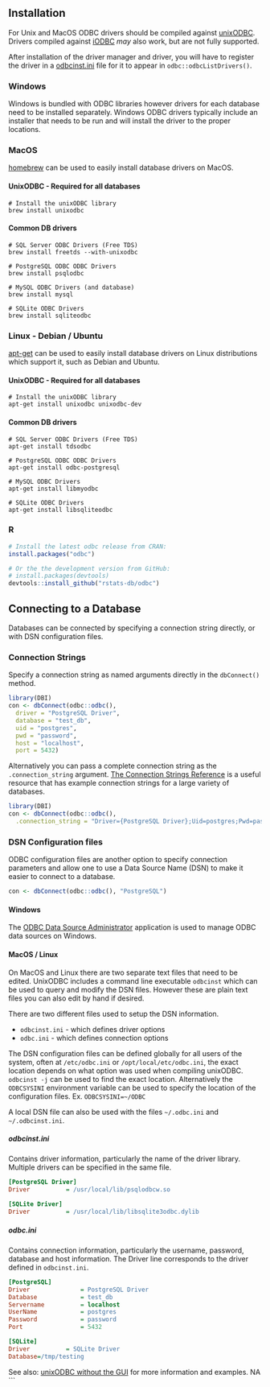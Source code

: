 
Installation
------------

For Unix and MacOS ODBC drivers should be compiled against [unixODBC](http://www.unixodbc.org/). Drivers compiled against [iODBC](http://www.iodbc.org/) *may* also work, but are not fully supported.

After installation of the driver manager and driver, you will have to register the driver in a [odbcinst.ini](#dsn-configuration-files) file for it to appear in `odbc::odbcListDrivers()`.

### Windows

Windows is bundled with ODBC libraries however drivers for each database need to be installed separately. Windows ODBC drivers typically include an installer that needs to be run and will install the driver to the proper locations.

### MacOS

[homebrew](http://brew.sh/) can be used to easily install database drivers on MacOS.

#### UnixODBC - Required for all databases

``` shell
# Install the unixODBC library
brew install unixodbc
```

#### Common DB drivers

``` shell
# SQL Server ODBC Drivers (Free TDS)
brew install freetds --with-unixodbc

# PostgreSQL ODBC ODBC Drivers
brew install psqlodbc

# MySQL ODBC Drivers (and database)
brew install mysql

# SQLite ODBC Drivers
brew install sqliteodbc
```

### Linux - Debian / Ubuntu

[apt-get](https://wiki.debian.org/Apt) can be used to easily install database drivers on Linux distributions which support it, such as Debian and Ubuntu.

#### UnixODBC - Required for all databases

``` shell
# Install the unixODBC library
apt-get install unixodbc unixodbc-dev
```

#### Common DB drivers

``` shell
# SQL Server ODBC Drivers (Free TDS)
apt-get install tdsodbc

# PostgreSQL ODBC ODBC Drivers
apt-get install odbc-postgresql

# MySQL ODBC Drivers
apt-get install libmyodbc

# SQLite ODBC Drivers
apt-get install libsqliteodbc
```

### R

``` r
# Install the latest odbc release from CRAN:
install.packages("odbc")

# Or the the development version from GitHub:
# install.packages(devtools)
devtools::install_github("rstats-db/odbc")
```

Connecting to a Database
------------------------

Databases can be connected by specifying a connection string directly, or with DSN configuration files.

### Connection Strings

Specify a connection string as named arguments directly in the `dbConnect()` method.

``` r
library(DBI)
con <- dbConnect(odbc::odbc(),
  driver = "PostgreSQL Driver",
  database = "test_db",
  uid = "postgres",
  pwd = "password",
  host = "localhost",
  port = 5432)
```

Alternatively you can pass a complete connection string as the `.connection_string` argument. [The Connection Strings Reference](https://www.connectionstrings.com) is a useful resource that has example connection strings for a large variety of databases.

``` r
library(DBI)
con <- dbConnect(odbc::odbc(),
  .connection_string = "Driver={PostgreSQL Driver};Uid=postgres;Pwd=password;Host=localhost;Port=5432;Database=test_db;")
```

### DSN Configuration files

ODBC configuration files are another option to specify connection parameters and allow one to use a Data Source Name (DSN) to make it easier to connect to a database.

``` r
con <- dbConnect(odbc::odbc(), "PostgreSQL")
```

#### Windows

The [ODBC Data Source Administrator](https://msdn.microsoft.com/en-us/library/ms714024(v=vs.85).aspx) application is used to manage ODBC data sources on Windows.

#### MacOS / Linux

On MacOS and Linux there are two separate text files that need to be edited. UnixODBC includes a command line executable `odbcinst` which can be used to query and modify the DSN files. However these are plain text files you can also edit by hand if desired.

There are two different files used to setup the DSN information.

-   `odbcinst.ini` - which defines driver options
-   `odbc.ini` - which defines connection options

The DSN configuration files can be defined globally for all users of the system, often at `/etc/odbc.ini` or `/opt/local/etc/odbc.ini`, the exact location depends on what option was used when compiling unixODBC. `odbcinst -j` can be used to find the exact location. Alternatively the `ODBCSYSINI` environment variable can be used to specify the location of the configuration files. Ex. `ODBCSYSINI=~/ODBC`

A local DSN file can also be used with the files `~/.odbc.ini` and `~/.odbcinst.ini`.

##### odbcinst.ini

Contains driver information, particularly the name of the driver library. Multiple drivers can be specified in the same file.

``` ini
[PostgreSQL Driver]
Driver          = /usr/local/lib/psqlodbcw.so

[SQLite Driver]
Driver          = /usr/local/lib/libsqlite3odbc.dylib
```

##### odbc.ini

Contains connection information, particularly the username, password, database and host information. The Driver line corresponds to the driver defined in `odbcinst.ini`.

``` ini
[PostgreSQL]
Driver              = PostgreSQL Driver
Database            = test_db
Servername          = localhost
UserName            = postgres
Password            = password
Port                = 5432

[SQLite]
Driver          = SQLite Driver
Database=/tmp/testing
```

See also: [unixODBC without the GUI](http://www.unixodbc.org/odbcinst.html) for more information and examples. NA \`\`\`
